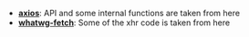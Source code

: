 - **[axios]**: API and some internal functions are taken from here
- **[whatwg-fetch]**: Some of the xhr code is taken from here

[axios]: https://github.com/axios/axios
[whatwg-fetch]: https://github.com/github/fetch

